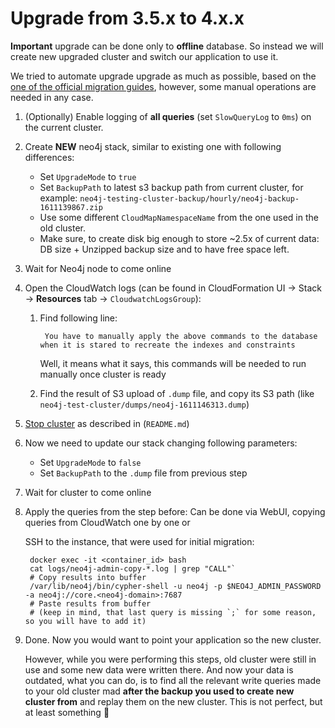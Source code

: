 # Upgrade from 3.5.x to 4.x.x

**Important** upgrade can be done only to **offline** database. So instead we will create new upgraded cluster and switch our application to use it.

We tried to automate upgrade upgrade as much as possible, based on the [one of the official migration guides](https://neo4j.com/docs/migration-guide/4.0/online-backup-copy-database/#tutorial-online-backup-copy-database), however, some manual operations are needed in any case.

1. (Optionally) Enable logging of **all queries** (set `SlowQueryLog` to `0ms`) on the current cluster.

1. Create **NEW** neo4j stack, similar to existing one with following differences:
   - Set `UpgradeMode` to `true`
   - Set `BackupPath` to latest s3 backup path from current cluster, for example: `neo4j-testing-cluster-backup/hourly/neo4j-backup-1611139867.zip`
   - Use some different `CloudMapNamespaceName` from the one used in the old cluster.
   - Make sure, to create disk big enough to store ~2.5x of current data: DB size + Unzipped backup size and to have free space left.

1. Wait for Neo4j node to come online

1. Open the CloudWatch logs (can be found in CloudFormation UI -> Stack -> **Resources** tab -> `CloudwatchLogsGroup`):
    1. Find following line:

            You have to manually apply the above commands to the database when it is stared to recreate the indexes and constraints

        Well, it means what it says, this commands will be needed to run manually once cluster is ready

    1. Find the result of S3 upload of `.dump` file, and copy its S3 path (like `neo4j-test-cluster/dumps/neo4j-1611146313.dump`)

1. [Stop cluster](README.md#stop-cluster) as described in (`README.md`)

1. Now we need to update our stack changing following parameters:
    - Set `UpgradeMode` to `false`
    - Set `BackupPath` to the `.dump` file from previous step

1. Wait for cluster to come online

1. Apply the queries from the step before:
    Can be done via WebUI, copying queries from CloudWatch one by one or

    SSH to the instance, that were used for initial migration:

        docker exec -it <container_id> bash
        cat logs/neo4j-admin-copy-*.log | grep "CALL"`
        # Copy results into buffer
        /var/lib/neo4j/bin/cypher-shell -u neo4j -p $NEO4J_ADMIN_PASSWORD -a neo4j://core.<neo4j-domain>:7687
        # Paste results from buffer
        # (keep in mind, that last query is missing `;` for some reason, so you will have to add it)


1. Done. Now you would want to point your application so the new cluster.

   However, while you were performing this steps, old cluster were still in use and some new data were written there.
   And now your data is outdated, what you can do, is to find all the relevant write queries made to your old cluster mad **after the backup you used to create new cluster from**
   and replay them on the new cluster. This is not perfect, but at least something :shrug:
